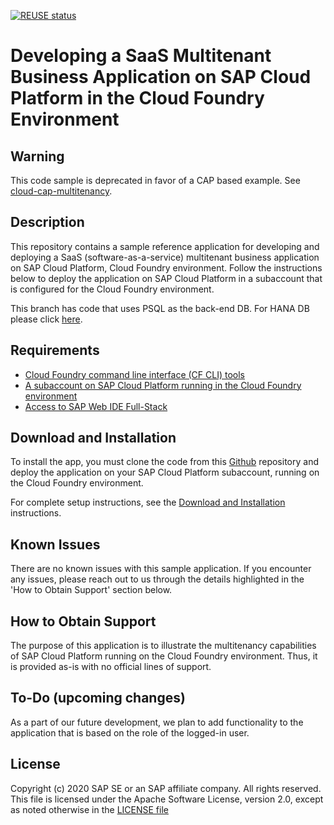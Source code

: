 <!--
SPDX-FileCopyrightText: 2020 Andrew Lunde <andrew.lunde@sap.com>

SPDX-License-Identifier: Apache-2.0
-->
[![REUSE status](https://api.reuse.software/badge/github.com/SAP-samples/cloud-sfsf-benefits-ext)](https://api.reuse.software/info/github.com/SAP-samples/cloud-sfsf-benefits-ext)

# Developing a SaaS Multitenant Business Application on SAP Cloud Platform in the Cloud Foundry Environment

## Warning

This code sample is deprecated in favor of a CAP based example. See [cloud-cap-multitenancy](https://github.com/SAP-samples/cloud-cap-multitenancy).

## Description

This repository contains a sample reference application for developing and deploying a SaaS (software-as-a-service) multitenant business application on SAP Cloud Platform, Cloud Foundry environment.
Follow the instructions below to deploy the application on SAP Cloud Platform in a subaccount that is configured for the Cloud Foundry environment.

This branch has code that uses PSQL as the back-end DB. For HANA DB please click [here](https://github.com/SAP/cloud-cf-multitenant-Inventory-management/tree/node-hana).

## Requirements

* [Cloud Foundry command line interface (CF CLI) tools](https://github.com/cloudfoundry/cli)
* [A subaccount on SAP Cloud Platform running in the Cloud Foundry environment](https://cloudplatform.sap.com/enterprise-paas/cloudfoundry.html)
* [Access to SAP Web IDE Full-Stack](https://www.sap.com/developer/tutorials/webide-innovation-beta.html)

## Download and Installation

To install the app, you must clone the code from this [Github](https://github.com/SAP/cloud-cf-multitenant-Inventory-management) repository and deploy the application on your SAP Cloud Platform subaccount, running on the Cloud Foundry environment.

For complete setup instructions, see the [Download and Installation](./Download_and_Installation_Instructions.md) instructions.

## Known Issues
There are no known issues with this sample application. If you encounter any issues, please reach out to us through the details highlighted in the 'How to Obtain Support' section below.

## How to Obtain Support
The purpose of this application is to illustrate the multitenancy capabilities of SAP Cloud Platform running on the Cloud Foundry environment. Thus, it is provided as-is with no official lines of support.

## To-Do (upcoming changes)

As a part of our future development, we plan to add functionality to the application that is based on the role of the logged-in user.

## License

Copyright (c) 2020 SAP SE or an SAP affiliate company. All rights reserved. This file is licensed under the Apache Software License, version 2.0, except as noted otherwise in the [LICENSE file](./LICENSES/Apache-2.0.txt)
